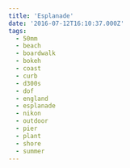 ```yaml
---
title: 'Esplanade'
date: '2016-07-12T16:10:37.000Z'
tags:
  - 50mm
  - beach
  - boardwalk
  - bokeh
  - coast
  - curb
  - d300s
  - dof
  - england
  - esplanade
  - nikon
  - outdoor
  - pier
  - plant
  - shore
  - summer
---
```

